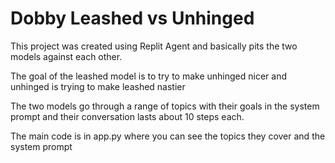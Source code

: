 # Dobby Leashed vs Unhinged

This project was created using Replit Agent and basically pits the two models against each other.

The goal of the leashed model is to try to make unhinged nicer and unhinged is trying to make leashed nastier

The two models go through a range of topics with their goals in the system prompt and their conversation lasts about 10 steps each.

The main code is in app.py where you can see the topics they cover and the system prompt
